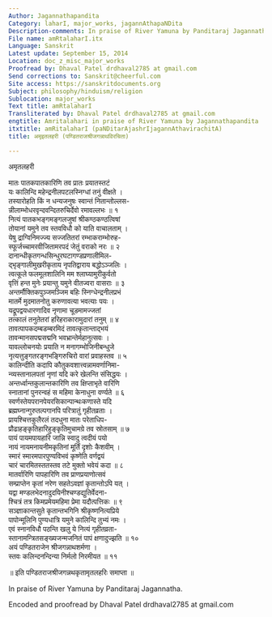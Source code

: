 ```yaml
---
Author: Jagannathapandita
Category: laharI, major_works, jagannAthapaNDita
Description-comments: In praise of River Yamuna by Panditaraj Jagannatha.
File name: amRtalaharI.itx
Language: Sanskrit
Latest update: September 15, 2014
Location: doc_z_misc_major_works
Proofread by: Dhaval Patel drdhaval2785 at gmail.com
Send corrections to: Sanskrit@cheerful.com
Site access: https://sanskritdocuments.org
Subject: philosophy/hinduism/religion
Sublocation: major_works
Text title: amRtalaharI
Transliterated by: Dhaval Patel drdhaval2785 at gmail.com
engtitle: Amritalahari in praise of River Yamuna by Jagannathapandita
itxtitle: amRitalaharI (paNDitarAjashrIjagannAthavirachitA)
title: अमृइतलहरी (पण्डितराजश्रीजगन्नाथविरचिता)

---
```

  
 अमृतलहरी   
  
मातः पातकपातकारिणि तव प्रातः प्रयातस्तटं  
यः कालिन्दि महेन्द्रनीलपटलस्निग्धां तनुं वीक्षते ।  
तस्यारोहति किं न धन्यजनुषः स्वान्तं नितान्तोल्लस-  
न्नीलाम्भोधरवृन्दवन्दितरुचिर्देवो रमावल्लभः ॥ १  
नित्यं पातकभङ्गमङ्गलजुषां श्रीकण्ठकण्ठत्विषां  
तोयानां यमुने तव स्तवविधौ को याति वाचालताम् ।  
येषु द्राग्विनिमज्ज्य सज्जतितरां रम्भाकराम्भोरुह-  
स्फूर्जच्चामरवीजितामरपदं जेतुं वराको नरः ॥ २  
दानान्धीकृतगन्धसिन्धुरघटागण्डप्रणालीमिल-  
द्भृङ्गालीमुखरीकृताय नृपतिद्वाराय बद्धोऽञ्जलिः ।  
त्वत्कूले फलमूलशालिनि मम श्लाघ्यामुरीकुर्वतो  
वृत्तिं हन्त मुनेः प्रयान्तु यमुने वीतज्वरा वासराः ॥ ३  
अन्तर्मौक्तिकपुञ्जमञ्जिम बहिः स्निग्धेन्द्रनीलप्रभं  
मातर्मे मुदमातनोतु करुणावत्या भवत्याः पयः ।  
यद्रूपद्वयधारणादिव नृणामा चूडमामज्जतां  
तत्कालं तनुतेतरां हरिहराकारामुदारां तनुम् ॥ ४  
तावत्पापकदम्बडम्बरमिदं तावत्कृतान्ताद्भयं  
तावन्मानसपद्मसद्मनि भवभ्रान्तेर्महानुत्सवः ।  
यावल्लोचनयोः प्रयाति न मनागम्भोजिनीबन्धुजे  
नृत्यत्तुङ्गतरङ्गभङ्गिरुचिरो वारां प्रवाहस्तव ॥ ५  
कालिन्दीति कदापि कौतुकवशात्त्वन्नामवर्णानिमा-  
न्व्यस्तानालपतां नृणां यदि करे खेलन्ति संसिद्धयः ।  
अन्तर्ध्वान्तकुलान्तकारिणि तव क्षिप्ताभृते वारिणि  
स्नातानां पुनरन्वहं स महिमा केनाधुना वर्ण्यते ॥ ६  
स्वर्णस्तेयपरानपेयरसिकान्पान्थःकणास्ते यदि  
ब्रह्मघ्नान्गुरुतल्पगानपि परित्रातुं गृहीतव्रताः ।  
प्रायश्चित्तकुलैरलं तदधुना मातः परेताधिप-  
प्रौढाहङ्कृतिहारिहुङ्कृतिमुचामग्रे तव स्रोतसाम् ॥ ७  
पायं पायमपायहारि जान्नि स्वादु त्वदीयं पयो  
नायं नायमनायनीमकृतिनां मूर्तिं दृशोः कैशवीम् ।  
स्मारं स्मारमपारपुण्यविभवं कृष्णेति वर्णद्वयं  
चारं चारमितस्ततस्तव तटे मुक्तो भवेयं कदा ॥ ८  
मातर्वारिणि पापहारिणि तव प्राणप्रयाणोत्सवं  
सम्प्राप्तेन कृतां नरेण सहतेऽवज्ञां कृतान्तोऽपि यत् ।  
यद्वा मण्डलभेदनादुदयिनीश्चण्डद्युतिर्वेदना-  
श्चित्रं तत्र किमप्रमेयमहिमा प्रेमा यदौत्पत्तिकः ॥ ९  
सञ्ज्ञाकान्तसुते कृतान्तभगिनि श्रीकृष्णनित्यप्रिये  
पापोन्मूलिनि पुण्यधात्रि यमुने कालिन्दि तुभ्यं नमः ।  
एवं स्नानविधौ पठन्ति खलु ये नित्यं गृहीतव्रता-  
स्तानामन्त्रितसङ्ख्यजन्मजनितं पापं क्षणादुज्झति ॥ १०  
अयं पण्डितराजेन श्रीजगन्नाथशर्मणा ।  
स्तवः कलिन्दनन्दिन्या निर्मलो निरमीयत ॥ ११  
  
॥ इति पण्डितराजश्रीजगन्नथकृतामृतलहरिः समाप्ता ॥  
  
  
  
In praise of River Yamuna by Panditaraj Jagannatha.  
  
Encoded and proofread by Dhaval Patel drdhaval2785 at gmail.com  
  
